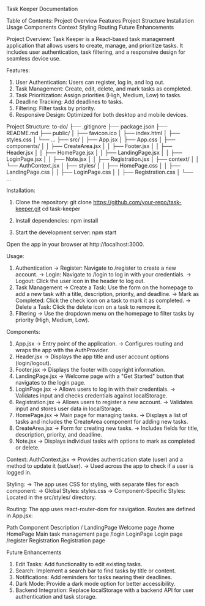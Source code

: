 Task Keeper Documentation

Table of Contents:
  Project Overview
  Features
  Project Structure
  Installation
  Usage
  Components
  Context
  Styling
  Routing
  Future Enhancements
  
Project Overview:
  Task Keeper is a React-based task management application that allows users to create, manage, and prioritize tasks. It includes user authentication, task filtering, and a responsive design for seamless device use.

Features:
1. User Authentication: Users can register, log in, and log out.
2. Task Management: Create, edit, delete, and mark tasks as completed.
3. Task Prioritization: Assign priorities (High, Medium, Low) to tasks.
4. Deadline Tracking: Add deadlines to tasks.
5. Filtering: Filter tasks by priority.
6. Responsive Design: Optimized for both desktop and mobile devices.

Project Structure:
to-do/
├── .gitignore
├── package.json
├── README.md
├── public/
│   ├── favicon.ico
│   ├── index.html
│   ├── styles.css
│   └── ...
├── src/
│   ├── App.jsx
│   ├── App.css
│   ├── components/
│   │   ├── CreateArea.jsx
│   │   ├── Footer.jsx
│   │   ├── Header.jsx
│   │   ├── HomePage.jsx
│   │   ├── LandingPage.jsx
│   │   ├── LoginPage.jsx
│   │   ├── Note.jsx
│   │   ├── Registration.jsx
│   ├── context/
│   │   └── AuthContext.jsx
│   ├── styles/
│   │   ├── HomePage.css
│   │   ├── LandingPage.css
│   │   ├── LoginPage.css
│   │   ├── Registration.css
│   └── ...

Installation:
1. Clone the repository:
git clone https://github.com/your-repo/task-keeper.git
cd task-keeper

2. Install dependencies:
   npm install

3. Start the development server:
   npm start

Open the app in your browser at http://localhost:3000.

Usage: 
1. Authentication
  -> Register: Navigate to /register to create a new account.
  -> Login: Navigate to /login to log in with your credentials.
  -> Logout: Click the user icon in the header to log out.
2. Task Management
  -> Create a Task: Use the form on the homepage to add a new task with a title, description, priority, and deadline.
  -> Mark as Completed: Click the check icon on a task to mark it as completed.
  -> Delete a Task: Click the delete icon on a task to remove it.
3. Filtering
  -> Use the dropdown menu on the homepage to filter tasks by priority (High, Medium, Low).

Components:
1. App.jsx
  -> Entry point of the application.
  -> Configures routing and wraps the app with the AuthProvider.
2. Header.jsx
  -> Displays the app title and user account options (login/logout).
3. Footer.jsx
  -> Displays the footer with copyright information.
4. LandingPage.jsx
  -> Welcome page with a "Get Started" button that navigates to the login page.
5. LoginPage.jsx
  -> Allows users to log in with their credentials.
  -> Validates input and checks credentials against localStorage.
6. Registration.jsx
  -> Allows users to register a new account.
  -> Validates input and stores user data in localStorage.
7. HomePage.jsx
  -> Main page for managing tasks.
  -> Displays a list of tasks and includes the CreateArea component for adding new tasks.
8. CreateArea.jsx
  -> Form for creating new tasks.
  -> Includes fields for title, description, priority, and deadline.
9. Note.jsx
  -> Displays individual tasks with options to mark as completed or delete.

Context:
AuthContext.jsx
  -> Provides authentication state (user) and a method to update it (setUser).
  -> Used across the app to check if a user is logged in.
  
Styling:
  -> The app uses CSS for styling, with separate files for each component:
  -> Global Styles: styles.css
  -> Component-Specific Styles: Located in the src/styles/ directory.

Routing:
The app uses react-router-dom for navigation. Routes are defined in App.jsx:

Path	      Component	    Description
/	          LandingPage	  Welcome page
/home	      HomePage	    Main task management page
/login	    LoginPage	    Login page
/register	  Registration	Registration page

Future Enhancements
1. Edit Tasks: Add functionality to edit existing tasks.
2. Search: Implement a search bar to find tasks by title or content.
3. Notifications: Add reminders for tasks nearing their deadlines.
4. Dark Mode: Provide a dark mode option for better accessibility.
5. Backend Integration: Replace localStorage with a backend API for user authentication and task storage.

